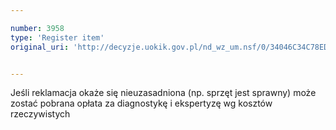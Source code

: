 ```yaml
---

number: 3958
type: 'Register item'
original_uri: 'http://decyzje.uokik.gov.pl/nd_wz_um.nsf/0/34046C34C78EDC03C1257AB100413570?OpenDocument'


---
```


Jeśli reklamacja okaże się nieuzasadniona (np. sprzęt jest sprawny) może zostać pobrana opłata za diagnostykę i ekspertyzę wg kosztów rzeczywistych
